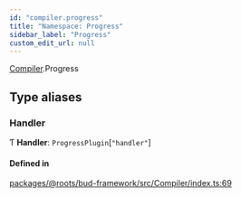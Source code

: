 ```yaml
---
id: "compiler.progress"
title: "Namespace: Progress"
sidebar_label: "Progress"
custom_edit_url: null
---
```


[Compiler](compiler.md).Progress

## Type aliases

### Handler

Ƭ **Handler**: `ProgressPlugin`[``"handler"``]

#### Defined in

[packages/@roots/bud-framework/src/Compiler/index.ts:69](https://github.com/roots/bud/blob/c3cf697d/packages/@roots/bud-framework/src/Compiler/index.ts#L69)
